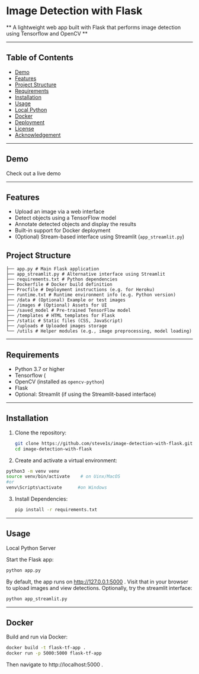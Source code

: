 # Image Detection with Flask

** A lightweight web app built with Flask that performs image detection using Tensorflow and OpenCV **

---

## Table of Contents

- [Demo](#demo)
- [Features](#features)
- [Project Structure](#project-structure)
- [Requirements](#requirements)
- [Installation](#installation)
- [Usage](#usage)
- [Local Python](#local-python)
- [Docker](#docker)
- [Deployment](#deployment)
- [License](#license)
- [Acknowledgement](#acknowledgement)

---

## Demo
Check out a live demo

---

## Features

- Upload an image via a web interface
- Detect objects using a TensorFlow model
- Annotate detected objects and display the results
- Built-in support for Docker deployment
- (Optional) Stream-based interface using Streamlit (`app_streamlit.py`)

## Project Structure
```
├── app.py # Main Flask application
├── app_streamlit.py # Alternative interface using Streamlit
├── requirements.txt # Python dependencies
├── Dockerfile # Docker build definition
├── Procfile # Deployment instructions (e.g. for Heroku)
├── runtime.txt # Runtime environment info (e.g. Python version)
├── /data # (Optional) Example or test images
├── /images # (Optional) Assets for UI
├── /saved_model # Pre-trained TensorFlow model
├── /templates # HTML templates for Flask
├── /static # Static files (CSS, JavaScript)
├── /uploads # Uploaded images storage
└── /utils # Helper modules (e.g., image preprocessing, model loading)
```
---

## Requirements

- Python 3.7 or higher
- Tensorflow (
- OpenCV (installed as `opencv-python`)
- Flask
- Optional: Streamlit (if using the Streamlit-based interface)

---

## Installation
1. Clone the repository:

   ```bash
   git clone https://github.com/steve1s/image-detection-with-flask.git
   cd image-detection-with-flask
   ```

2. Create and activate a virtual environment:
  ```bash
  python3 -m venv venv
  source venv/bin/activate    # on Uinx/MacOS
  #or
  venv\Scripts\activate      #on Windows
```
3. Install Dependencies:
   ```bash
   pip install -r requirements.txt
   ```

---

## Usage
Local Python Server

Start the Flask app:
``` bash
python app.py
```
By default, the app runs on http://127.0.0.1:5000 . Visit that in your browser to upload images and view detections.
Optionally, try the streamlit interface:
```bash
python app_streamlit.py
```

---
## Docker

Build and run via Docker:
```bash
docker build -t flask-tf-app .
docker run -p 5000:5000 flask-tf-app
```
Then navigate to http://localhost:5000 .
